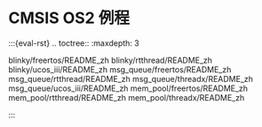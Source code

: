 # CMSIS OS2 例程

:::{eval-rst}
.. toctree::
   :maxdepth: 3

   blinky/freertos/README_zh
   blinky/rtthread/README_zh
   blinky/ucos_iii/README_zh
   msg_queue/freertos/README_zh
   msg_queue/rtthread/README_zh
   msg_queue/threadx/README_zh
   msg_queue/ucos_iii/README_zh
   mem_pool/freertos/README_zh
   mem_pool/rtthread/README_zh
   mem_pool/threadx/README_zh

:::
